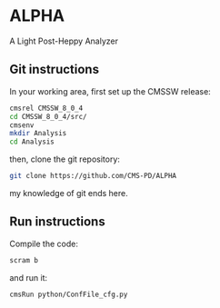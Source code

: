 # ALPHA
A Light Post-Heppy Analyzer

## Git instructions
In your working area, first set up the CMSSW release:
```bash
cmsrel CMSSW_8_0_4
cd CMSSW_8_0_4/src/
cmsenv
mkdir Analysis
cd Analysis
```
then, clone the git repository:
```bash
git clone https://github.com/CMS-PD/ALPHA
```
my knowledge of git ends here.

## Run instructions
Compile the code:
```bash
scram b
```
and run it:
```bash
cmsRun python/ConfFile_cfg.py
```

